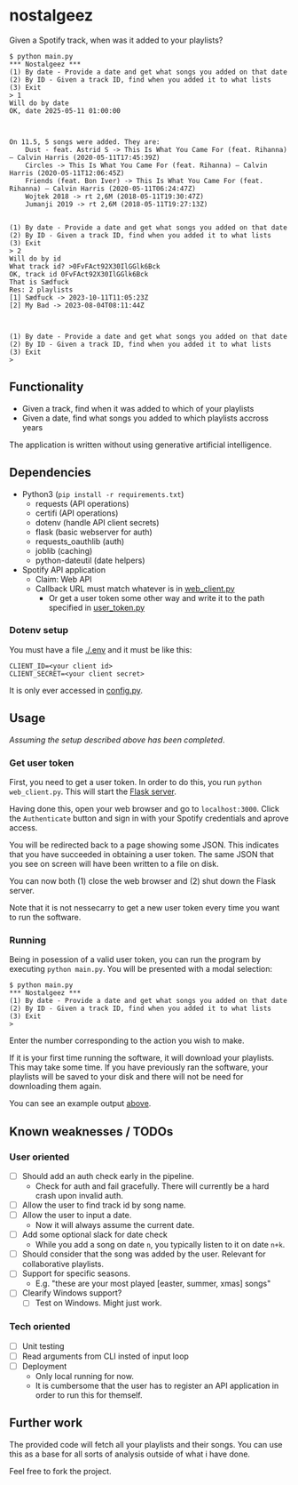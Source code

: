 # nostalgeez

Given a Spotify track, when was it added to your playlists?

```
$ python main.py
*** Nostalgeez ***
(1) By date - Provide a date and get what songs you added on that date
(2) By ID - Given a track ID, find when you added it to what lists
(3) Exit
> 1
Will do by date
OK, date 2025-05-11 01:00:00



On 11.5, 5 songs were added. They are:
	Dust - feat. Astrid S -> This Is What You Came For (feat. Rihanna) – Calvin Harris (2020-05-11T17:45:39Z)
	Circles -> This Is What You Came For (feat. Rihanna) – Calvin Harris (2020-05-11T12:06:45Z)
	Friends (feat. Bon Iver) -> This Is What You Came For (feat. Rihanna) – Calvin Harris (2020-05-11T06:24:47Z)
	Wojtek 2018 -> rt 2,6M (2018-05-11T19:30:47Z)
	Jumanji 2019 -> rt 2,6M (2018-05-11T19:27:13Z)


(1) By date - Provide a date and get what songs you added on that date
(2) By ID - Given a track ID, find when you added it to what lists
(3) Exit
> 2
Will do by id
What track id? >0FvFAct92X30IlGGlk6Bck
OK, track id 0FvFAct92X30IlGGlk6Bck
That is Sædfuck
Res: 2 playlists
[1] Sædfuck -> 2023-10-11T11:05:23Z
[2] My Bad -> 2023-08-04T08:11:44Z



(1) By date - Provide a date and get what songs you added on that date
(2) By ID - Given a track ID, find when you added it to what lists
(3) Exit
>
```

## Functionality

- Given a track, find when it was added to which of your playlists
- Given a date, find what songs you added to which playlists accross years

The application is written without using generative artificial intelligence.

## Dependencies

- Python3 (`pip install -r requirements.txt`)
  - requests (API operations)
  - certifi (API operations)
  - dotenv (handle API client secrets)
  - flask (basic webserver for auth)
  - requests_oauthlib (auth)
  - joblib (caching)
  - python-dateutil (date helpers)
- Spotify API application
  - Claim: Web API
  - Callback URL must match whatever is in [web_client.py](./web_client.py)
    - Or get a user token some other way and write it to the path specified in [user_token.py](./user_token.py)

### Dotenv setup

You must have a file [./.env](./.env) and it must be like this:

```
CLIENT_ID=<your client id>
CLIENT_SECRET=<your client secret>
```

It is only ever accessed in [config.py](./config.py).

## Usage

_Assuming the setup described above has been completed_.

### Get user token

First, you need to get a user token. In order to do this, you run `python
web_client.py`. This will start the [Flask server](./web_client.py).

Having done this, open your web browser and go to `localhost:3000`. Click the
`Authenticate` button and sign in with your Spotify credentials and aprove
access.

You will be redirected back to a page showing some JSON. This indicates that you
have succeeded in obtaining a user token. The same JSON that you see on screen
will have been written to a file on disk.

You can now both (1) close the web browser and (2) shut down the Flask server.

Note that it is not nessecarry to get a new user token every time you want to
run the software.

### Running

Being in posession of a valid user token, you can run the program by executing
`python main.py`. You will be presented with a modal selection:

```
$ python main.py
*** Nostalgeez ***
(1) By date - Provide a date and get what songs you added on that date
(2) By ID - Given a track ID, find when you added it to what lists
(3) Exit
>
```

Enter the number corresponding to the action you wish to make.

If it is your first time running the software, it will download your playlists.
This may take some time. If you have previously ran the software, your playlists
will be saved to your disk and there will not be need for downloading them
again.

You can see an example output [above](#nostalgeez).

## Known weaknesses / TODOs

### User oriented

- [ ] Should add an auth check early in the pipeline.
  - Check for auth and fail gracefully. There will currently be a hard crash
    upon invalid auth.
- [ ] Allow the user to find track id by song name.
- [ ] Allow the user to input a date.
  - Now it will always assume the current date.
- [ ] Add some optional slack for date check
  - While you add a song on date `n`, you typically listen to it on date `n+k`.
- [ ] Should consider that the song was added by the user. Relevant for
      collaborative playlists.
- [ ] Support for specific seasons.
  - E.g. "these are your most played [easter, summer, xmas] songs"
- [ ] Clearify Windows support?
  - [ ] Test on Windows. Might just work.

### Tech oriented

- [ ] Unit testing
- [ ] Read arguments from CLI insted of input loop
- [ ] Deployment
  - Only local running for now.
  - It is cumbersome that the user has to register an API application in order
    to run this for themself.

## Further work

The provided code will fetch all your playlists and their songs. You can use this as a base for all sorts of analysis outside of what i have done.

Feel free to fork the project.
